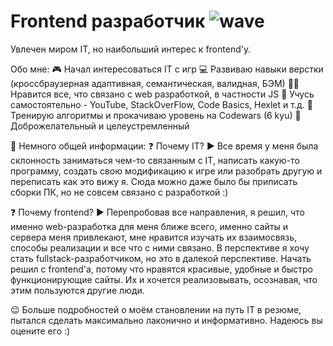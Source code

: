 # Frontend разработчик ![wave](https://user-images.githubusercontent.com/88396768/161270453-b69476db-8cbf-4eb2-8197-54e2b718cbac.gif)

Увлечен миром IT, но наибольший интерес к frontend'у.

Обо мне:
🎮 Начал интересоваться IT с игр
💻 Развиваю навыки верстки (кроссбраузерная адаптивная, семантическая, валидная, БЭМ)
👨‍💻 Нравится все, что связано с web разработкой, в частности JS
🚩 Учусь самостоятельно - YouTube, StackOverFlow, Code Basics, Hexlet и т.д.
🌱 Тренирую алгоритмы и прокачиваю уровень на Codewars (6 kyu)
🤝 Доброжелательный и целеустремленный

🔽 Немного общей информации:
❓ Почему IT?
▶ Все время у меня была склонность заниматься чем-то связанным с IT, написать какую-то программу, создать свою модификацию к игре или разобрать другую и переписать как это вижу я. Сюда можно даже было бы приписать сборки ПК, но не совсем связано с разработкой :)

❓ Почему frontend?
▶ Перепробовав все направления, я решил, что именно web-разработка для меня ближе всего, именно сайты и сервера меня привлекают, мне нравится изучать их взаимосвязь, способы реализации и все что с ними связано. В перспективе я хочу стать fullstack-разработчиком, но это в далекой перспективе. Начать решил с frontend'а, потому что нравятся красивые, удобные и быстро функционирующие сайты. Их и хочется реализовывать, осознавая, что этим пользуются другие люди.

😉 Больше подробностей о моём становлении на путь IT в резюме, пытался сделать максимально лаконично и информативно. Надеюсь вы оцените его :)
